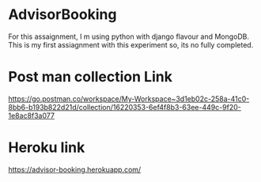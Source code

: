 # AdvisorBooking

For this assaignment, I m using python with django flavour and MongoDB. This is my first assiagnment with this experiment so, its no fully completed.

# Post man collection Link

https://go.postman.co/workspace/My-Workspace~3d1eb02c-258a-41c0-8bb6-b193b822d21d/collection/16220353-6ef4f8b3-63ee-449c-9f20-1e8ac8f3a077

# Heroku link
https://advisor-booking.herokuapp.com/
